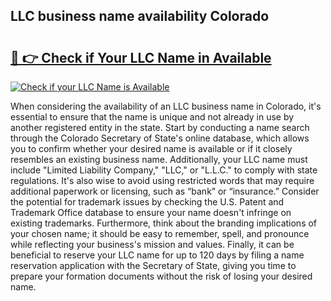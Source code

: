 ## LLC business name availability Colorado 

# <h2><a href="http://shrsl.com/4unio">🔗 👉 Check if Your LLC Name in Available</a></h2>

[![Check if your LLC Name is Available](https://llcbible.com/name-availability-button.jpg)](http://shrsl.com/4unio)

When considering the availability of an LLC business name in Colorado, it's essential to ensure that the name is unique and not already in use by another registered entity in the state. Start by conducting a name search through the Colorado Secretary of State's online database, which allows you to confirm whether your desired name is available or if it closely resembles an existing business name. Additionally, your LLC name must include "Limited Liability Company," "LLC," or "L.L.C." to comply with state regulations. It's also wise to avoid using restricted words that may require additional paperwork or licensing, such as “bank” or “insurance.” Consider the potential for trademark issues by checking the U.S. Patent and Trademark Office database to ensure your name doesn't infringe on existing trademarks. Furthermore, think about the branding implications of your chosen name; it should be easy to remember, spell, and pronounce while reflecting your business's mission and values. Finally, it can be beneficial to reserve your LLC name for up to 120 days by filing a name reservation application with the Secretary of State, giving you time to prepare your formation documents without the risk of losing your desired name.